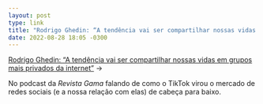 ```yaml
---
layout: post
type: link
title: "Rodrigo Ghedin: “A tendência vai ser compartilhar nossas vidas em grupos mais privados da internet”, na Revista Gama"
date: 2022-08-28 18:05 -0300
---
```

<p class="link-externo"><a href="https://gamarevista.uol.com.br/podcast/podcast-da-semana/as-novas-formas-de-compartilhar-e-consumir-conteudo-na-internet/">Rodrigo Ghedin: “A tendência vai ser compartilhar nossas vidas em grupos mais privados da internet”</a> &rarr;</p>

No podcast da _Revista Gama_ falando de como o TikTok virou o mercado de redes sociais (e a nossa relação com elas) de cabeça para baixo.